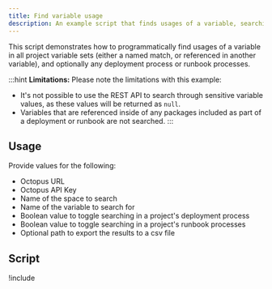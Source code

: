 ```yaml
---
title: Find variable usage
description: An example script that finds usages of a variable, searching in project variables, and optionally deployment processes and runbooks.
---
```


This script demonstrates how to programmatically find usages of a variable in all project variable sets (either a named match, or referenced in another variable), and optionally any deployment process or runbook processes.

:::hint
**Limitations:** 
Please note the limitations with this example:
- It's not possible to use the REST API to search through sensitive variable values, as these values will be returned as `null`.
- Variables that are referenced inside of any packages included as part of a deployment or runbook are not searched.
:::

## Usage

Provide values for the following:
- Octopus URL
- Octopus API Key
- Name of the space to search
- Name of the variable to search for
- Boolean value to toggle searching in a project's deployment process
- Boolean value to toggle searching in a project's runbook processes
- Optional path to export the results to a csv file

## Script

!include <find-variable-usage-scripts>
